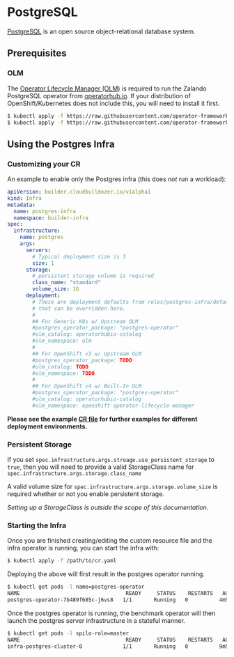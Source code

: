 # PostgreSQL

[PostgreSQL](https://www.postgresql.org/) is an open source object-relational database system.

## Prerequisites
### OLM
The [Operator Lifecycle Manager (OLM)](https://github.com/operator-framework/operator-lifecycle-manager/blob/master/Documentation/install/install.md) is required to run the Zalando PostgreSQL operator from [operatorhub.io](https://operatorhub.io). If your distribution of OpenShift/Kubernetes does not include this, you will need to install it first.

```bash
$ kubectl apply -f https://raw.githubusercontent.com/operator-framework/operator-lifecycle-manager/master/deploy/upstream/quickstart/crds.yaml
$ kubectl apply -f https://raw.githubusercontent.com/operator-framework/operator-lifecycle-manager/master/deploy/upstream/quickstart/olm.yaml
```

## Using the Postgres Infra

### Customizing your CR

An example to enable only the Postgres infra (this does _not_ run a workload):

```yaml
apiVersion: builder.cloudbulldozer.io/v1alpha1
kind: Infra
metadata:
  name: postgres-infra
  namespace: builder-infra
spec:
  infrastructure:
    name: postgres
    args:
      servers:
        # Typical deployment size is 3
        size: 1
      storage:
        # persistent storage volume is required
        class_name: "standard"
        volume_size: 1G
      deployment:
        # These are deployment defaults from roles/postgres-infra/defaults
        # that can be overridden here.
        #
        ## For Generic K8s w/ Upstream OLM
        #postgres_operator_package: "postgres-operator"
        #olm_catalog: operatorhubio-catalog
        #olm_namespace: olm
        #
        ## For OpenShift v3 w/ Upstream OLM
        #postgres_operator_package: TODO
        #olm_catalog: TODO
        #olm_namespace: TODO
        #
        ## For OpenShift v4 w/ Built-In OLM
        #postgres_operator_package: "postgres-operator"
        #olm_catalog: operatorhubio-catalog
        #olm_namespace: openshift-operator-lifecycle-manager
```

**Please see the example [CR file](../resources/crds/infra_v1alpha1_postgres_cr.yaml) for further examples for different deployment environments.**

### Persistent Storage
If you set `spec.infrastructure.args.stroage.use_persistent_storage` to `true`, then you will need to provide a valid
StorageClass name for `spec.infrastructure.args.storage.class_name`

A valid volume size for `spec.infrastructure.args.storage.volume_size` is required whether or not you enable persistent storage.

*Setting up a StorageClass is outside the scope of this documentation.*

### Starting the Infra
Once you are finished creating/editing the custom resource file and the infra operator is running, you can start the infra with:

```bash
$ kubectl apply -f /path/to/cr.yaml
```

Deploying the above will first result in the postgres operator running.

```bash
$ kubectl get pods -l name=postgres-operator
NAME                                  READY     STATUS    RESTARTS   AGE
postgres-operator-7b489f685c-j6vs8   1/1       Running   0          4m59s
```

Once the postgres operator is running, the benchmark operator will then launch the postgres
server infrastructure in a stateful manner.

```bash
$ kubectl get pods -l spilo-role=master
NAME                                  READY     STATUS    RESTARTS   AGE
infra-postgres-cluster-0             1/1       Running   0          9m58s
```
